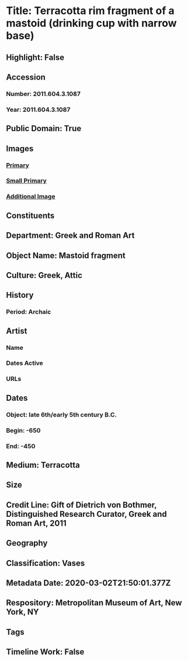 # Title: Terracotta rim fragment of a mastoid (drinking cup with narrow base)
## Highlight: False
## Accession
### Number: 2011.604.3.1087
### Year: 2011.604.3.1087
## Public Domain: True
## Images
### [Primary](https://images.metmuseum.org/CRDImages/gr/original/DVB12010_1_ff.jpg)
### [Small Primary](https://images.metmuseum.org/CRDImages/gr/web-large/DVB12010_1_ff.jpg)
### [Additional Image](https://images.metmuseum.org/CRDImages/gr/original/DVB12010_2_ff.jpg)
## Constituents
## Department: Greek and Roman Art
## Object Name: Mastoid fragment
## Culture: Greek, Attic
## History
### Period: Archaic
## Artist
### Name
### Dates Active
### URLs
## Dates
### Object: late 6th/early 5th century B.C.
### Begin: -650
### End: -450
## Medium: Terracotta
## Size
## Credit Line: Gift of Dietrich von Bothmer, Distinguished Research Curator, Greek and Roman Art, 2011
## Geography
## Classification: Vases
## Metadata Date: 2020-03-02T21:50:01.377Z
## Respository: Metropolitan Museum of Art, New York, NY
## Tags
## Timeline Work: False